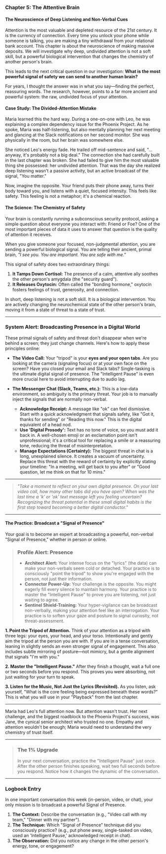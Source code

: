 ### **Chapter 5: The Attentive Brain**
#### The Neuroscience of Deep Listening and Non-Verbal Cues

Attention is the most valuable and depleted resource of the 21st century. It is the currency of connection. Every time you unlock your phone while someone is talking, you are making a tiny withdrawal from your relational bank account. This chapter is about the neuroscience of making massive deposits. We will investigate why deep, undivided attention is not a soft skill, but a powerful biological intervention that changes the chemistry of another person's brain.

This leads to the next critical question in our investigation: **What is the most powerful signal of safety we can send to another human brain?**

For years, I thought the answer was in what you say—finding the perfect, reassuring words. The research, however, points to a far more ancient and powerful system: the raw, undivided focus of your attention.

#### **Case Study: The Divided-Attention Mistake**

Maria learned this the hard way. During a one-on-one with Leo, he was explaining a complex dependency issue for the Phoenix Project. As he spoke, Maria was half-listening, but also mentally planning her next meeting and glancing at the Slack notifications on her second monitor. She was physically in the room, but her brain was somewhere else.

She noticed Leo's energy fade. He trailed off mid-sentence and said, "…anyway, it's probably not a big deal." The connection she had carefully built in the last chapter was broken. She had failed to give him the most valuable thing she possessed: her undivided attention. That was the day she realized deep listening wasn't a passive activity, but an active broadcast of the signal, "You matter."

Now, imagine the opposite. Your friend puts their phone away, turns their body toward you, and listens with a quiet, focused intensity. This feels like safety. This feeling is not a metaphor; it's a chemical reaction.

#### **The Science: The Chemistry of Safety**

Your brain is constantly running a subconscious security protocol, asking a simple question about everyone you interact with: Friend or Foe? One of the most important pieces of data it uses to answer that question is the quality of attention it receives.

When you give someone your focused, non-judgmental attention, you are sending a powerful biological signal. You are telling their ancient, primal brain, *"I see you. You are important. You are safe with me."*

This signal of safety does two extraordinary things:

1.  **It Tamps Down Cortisol:** The presence of a calm, attentive ally soothes the other person's amygdala (the "security guard").
2.  **It Releases Oxytocin:** Often called the "bonding hormone," oxytocin fosters feelings of trust, generosity, and connection.

In short, deep listening is not a soft skill. It is a biological intervention. You are actively changing the neurochemical state of the other person's brain, moving it from a state of threat to a state of trust.

---
### **System Alert: Broadcasting Presence in a Digital World**

These primal signals of safety and threat don't disappear when we're behind a screen; they just change channels. Here's how to apply these principles online:

*   **The Video Call:** Your "tripod" is your **eyes and your open tabs**. Are you looking at the camera (signaling focus) or at your own face on the screen? Have you closed your email and Slack tabs? Single-tasking is the ultimate digital signal of presence. The "Intelligent Pause" is even more crucial here to avoid interrupting due to audio lag.

*   **The Messenger Chat (Slack, Teams, etc.):** This is a low-data environment, so ambiguity is the primary threat. Your job is to manually inject the signals that are normally non-verbal.
    *   **Acknowledge Receipt:** A message like "ok" can feel dismissive. Start with a quick acknowledgment that signals safety, like "Got it, thanks for sending" or "Reading this now." This is the digital equivalent of a head nod.
    *   **Use 'Digital Prosody':** Text has no tone of voice, so you must add it back in. A well-chosen emoji or an exclamation point isn't unprofessional; it's a critical tool for replacing a smile or a reassuring tone, reducing the threat of misinterpretation.
    *   **Manage Expectations (Certainty):** The biggest threat in chat is a long, unexplained silence. It creates a vacuum of uncertainty. Replace this threat with the reward of certainty by explicitly stating your timeline: "In a meeting, will get back to you after" or "Good question, let me think on that for 10 mins."
---
> *"Take a moment to reflect on your own digital presence. On your last video call, how many other tabs did you have open? When was the last time a 'k' or 'ok' text message left you feeling uncertain? Recognizing the threat potential in these small digital habits is the first step toward becoming a better digital conductor."*
---

#### **The Practice: Broadcast a "Signal of Presence"**

Your goal is to become an expert at broadcasting a powerful, non-verbal "Signal of Presence," whether in person or online.

> ### **Profile Alert: Presence**
>
> *   **Architect Alert:** Your intense focus on the "lyrics" (the data) can make your non-verbals seem cold or detached. Your practice is to consciously "point the tripod" to show you're engaged with the person, not just their information.
> *   **Connector Power-Up:** Your challenge is the opposite. You might eagerly fill every silence to maintain harmony. Your practice is to master the "Intelligent Pause" to prove you are listening, not just waiting to agree.
> *   **Sentinel Shield-Training:** Your hyper-vigilance can be broadcast non-verbally, making your attention feel like an interrogation. Your practice is to soften your gaze and posture to signal curiosity, not threat-assessment.

**1. Point the Tripod of Attention.** Think of your attention as a tripod with three legs: your eyes, your head, and your torso. Intentionally and gently aim the tripod at the person you are with. If you are in a tense conversation, leaning in slightly sends an even stronger signal of engagement. This also includes subtle mirroring of posture—not mimicry, but a gentle alignment that signals "I'm with you."

**2. Master the "Intelligent Pause."** After they finish a thought, wait a full one or two seconds before you respond. This proves you were absorbing, not just waiting for your turn to speak.

**3. Listen for the Music, Not Just the Lyrics (Revisited).** As you listen, ask yourself, "What is the core feeling being expressed beneath these words?" This is what you will use in your "Playback" from the last chapter.

---

Maria had Leo's full attention now. But attention wasn't trust. Her next challenge, and the biggest roadblock to the Phoenix Project's success, was Jane, the cynical senior architect who trusted no one. Empathy and attention wouldn't be enough; Maria would need to understand the very chemistry of trust itself.

---
> ### **The 1% Upgrade**
>
> In your next conversation, practice the "Intelligent Pause" just once. After the other person finishes speaking, wait two full seconds before you respond. Notice how it changes the dynamic of the conversation.

---
### **Logbook Entry**

In one important conversation this week (in-person, video, or chat), your only mission is to broadcast a powerful Signal of Presence.

1.  **The Context:** Describe the conversation (e.g., "Video call with my team," "Dinner with my partner").
2.  **The Technique:** Which "Signal of Presence" technique did you consciously practice? (e.g., put phone away, single-tasked on video, used an 'Intelligent Pause,' acknowledged receipt in chat).
3.  **The Observation:** Did you notice any change in the other person's energy, tone, or engagement?
